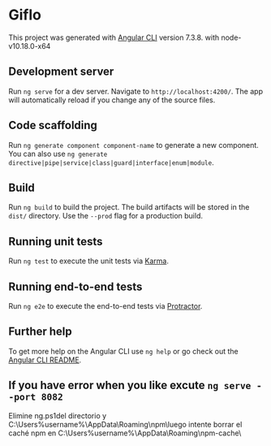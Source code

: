 # Giflo

This project was generated with [Angular CLI](https://github.com/angular/angular-cli) version 7.3.8. with node-v10.18.0-x64

## Development server

Run `ng serve` for a dev server. Navigate to `http://localhost:4200/`. The app will automatically reload if you change any of the source files.

## Code scaffolding

Run `ng generate component component-name` to generate a new component. You can also use `ng generate directive|pipe|service|class|guard|interface|enum|module`.

## Build

Run `ng build` to build the project. The build artifacts will be stored in the `dist/` directory. Use the `--prod` flag for a production build.

## Running unit tests

Run `ng test` to execute the unit tests via [Karma](https://karma-runner.github.io).

## Running end-to-end tests

Run `ng e2e` to execute the end-to-end tests via [Protractor](http://www.protractortest.org/).

## Further help

To get more help on the Angular CLI use `ng help` or go check out the [Angular CLI README](https://github.com/angular/angular-cli/blob/master/README.md).
## If you have error when you like excute `ng serve --port 8082`
Elimine ng.ps1del directorio y C:\Users\%username%\AppData\Roaming\npm\luego intente borrar el caché npm en C:\Users\%username%\AppData\Roaming\npm-cache\
